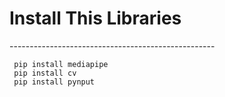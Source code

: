 <h1>Install This Libraries</h1>
---------------------------------------------------

     pip install mediapipe
     pip install cv
     pip install pynput
